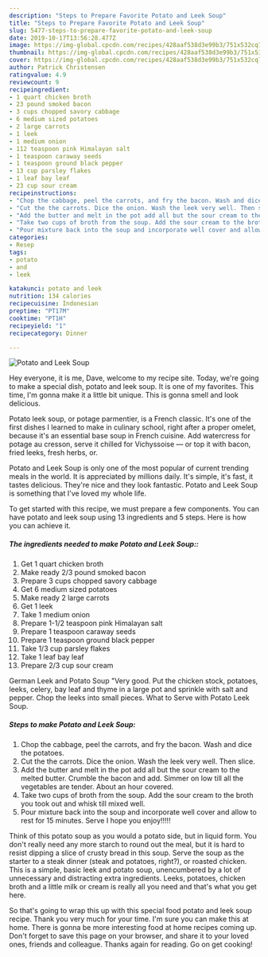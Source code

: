 ```yaml
---
description: "Steps to Prepare Favorite Potato and Leek Soup"
title: "Steps to Prepare Favorite Potato and Leek Soup"
slug: 5477-steps-to-prepare-favorite-potato-and-leek-soup
date: 2019-10-17T13:56:28.477Z
image: https://img-global.cpcdn.com/recipes/428aaf538d3e99b3/751x532cq70/potato-and-leek-soup-recipe-main-photo.jpg
thumbnail: https://img-global.cpcdn.com/recipes/428aaf538d3e99b3/751x532cq70/potato-and-leek-soup-recipe-main-photo.jpg
cover: https://img-global.cpcdn.com/recipes/428aaf538d3e99b3/751x532cq70/potato-and-leek-soup-recipe-main-photo.jpg
author: Patrick Christensen
ratingvalue: 4.9
reviewcount: 9
recipeingredient:
- 1 quart chicken broth
- 23 pound smoked bacon
- 3 cups chopped savory cabbage
- 6 medium sized potatoes
- 2 large carrots
- 1 leek
- 1 medium onion
- 112 teaspoon pink Himalayan salt
- 1 teaspoon caraway seeds
- 1 teaspoon ground black pepper
- 13 cup parsley flakes
- 1 leaf bay leaf
- 23 cup sour cream
recipeinstructions:
- "Chop the cabbage, peel the carrots, and fry the bacon. Wash and dice the potatoes."
- "Cut the the carrots. Dice the onion. Wash the leek very well. Then slice."
- "Add the butter and melt in the pot add all but the sour cream to the melted butter. Crumble the bacon and add. Simmer on low till all the vegetables are tender. About an hour covered."
- "Take two cups of broth from the soup. Add the sour cream to the broth you took out and whisk till mixed well."
- "Pour mixture back into the soup and incorporate well cover and allow to rest for 15 minutes. Serve I hope you enjoy!!!!!"
categories:
- Resep
tags:
- potato
- and
- leek

katakunci: potato and leek
nutrition: 134 calories
recipecuisine: Indonesian
preptime: "PT17M"
cooktime: "PT1H"
recipeyield: "1"
recipecategory: Dinner

---
```



![Potato and Leek Soup](https://img-global.cpcdn.com/recipes/428aaf538d3e99b3/751x532cq70/potato-and-leek-soup-recipe-main-photo.jpg)

Hey everyone, it is me, Dave, welcome to my recipe site. Today, we're going to make a special dish, potato and leek soup. It is one of my favorites. This time, I'm gonna make it a little bit unique. This is gonna smell and look delicious.

Potato leek soup, or potage parmentier, is a French classic. It&#39;s one of the first dishes I learned to make in culinary school, right after a proper omelet, because it&#39;s an essential base soup in French cuisine. Add watercress for potage au cresson, serve it chilled for Vichyssoise — or top it with bacon, fried leeks, fresh herbs, or.

Potato and Leek Soup is only one of the most popular of current trending meals in the world. It is appreciated by millions daily. It's simple, it's fast, it tastes delicious. They're nice and they look fantastic. Potato and Leek Soup is something that I've loved my whole life.


To get started with this recipe, we must prepare a few components. You can have potato and leek soup using 13 ingredients and 5 steps. Here is how you can achieve it.

##### The ingredients needed to make Potato and Leek Soup::

1. Get 1 quart chicken broth
1. Make ready 2/3 pound smoked bacon
1. Prepare 3 cups chopped savory cabbage
1. Get 6 medium sized potatoes
1. Make ready 2 large carrots
1. Get 1 leek
1. Take 1 medium onion
1. Prepare 1-1/2 teaspoon pink Himalayan salt
1. Prepare 1 teaspoon caraway seeds
1. Prepare 1 teaspoon ground black pepper
1. Take 1/3 cup parsley flakes
1. Take 1 leaf bay leaf
1. Prepare 2/3 cup sour cream


German Leek and Potato Soup &#34;Very good. Put the chicken stock, potatoes, leeks, celery, bay leaf and thyme in a large pot and sprinkle with salt and pepper. Chop the leeks into small pieces. What to Serve with Potato Leek Soup. 

##### Steps to make Potato and Leek Soup:

1. Chop the cabbage, peel the carrots, and fry the bacon. Wash and dice the potatoes.
1. Cut the the carrots. Dice the onion. Wash the leek very well. Then slice.
1. Add the butter and melt in the pot add all but the sour cream to the melted butter. Crumble the bacon and add. Simmer on low till all the vegetables are tender. About an hour covered.
1. Take two cups of broth from the soup. Add the sour cream to the broth you took out and whisk till mixed well.
1. Pour mixture back into the soup and incorporate well cover and allow to rest for 15 minutes. Serve I hope you enjoy!!!!!


Think of this potato soup as you would a potato side, but in liquid form. You don&#39;t really need any more starch to round out the meal, but it is hard to resist dipping a slice of crusty bread in this soup. Serve the soup as the starter to a steak dinner (steak and potatoes, right?), or roasted chicken. This is a simple, basic leek and potato soup, unencumbered by a lot of unnecessary and distracting extra ingredients. Leeks, potatoes, chicken broth and a little milk or cream is really all you need and that&#39;s what you get here. 

So that's going to wrap this up with this special food potato and leek soup recipe. Thank you very much for your time. I'm sure you can make this at home. There is gonna be more interesting food at home recipes coming up. Don't forget to save this page on your browser, and share it to your loved ones, friends and colleague. Thanks again for reading. Go on get cooking!
